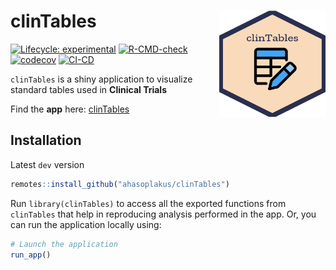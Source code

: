 
<!-- README.md is generated from README.Rmd. Please edit that file -->

# clinTables <a href='https://ahasoplakus.github.io/clinTables/'><img src="man/figures/logo.png" width="170" height="170" align="right"/></a>

<!-- badges: start -->

[![Lifecycle:
experimental](https://img.shields.io/badge/lifecycle-experimental-orange.svg)](https://lifecycle.r-lib.org/articles/stages.html#experimental)
[![R-CMD-check](https://github.com/ahasoplakus/clinTables/actions/workflows/R-CMD-check.yaml/badge.svg)](https://github.com/ahasoplakus/clinTables/actions/workflows/R-CMD-check.yaml)
[![codecov](https://codecov.io/gh/ahasoplakus/clinTables/branch/devel/graph/badge.svg?token=G5URJVIVQM)](https://codecov.io/gh/ahasoplakus/clinTables)
[![CI-CD](https://github.com/ahasoplakus/clinTables/actions/workflows/CI-CD.yaml/badge.svg)](https://github.com/ahasoplakus/clinTables/actions/workflows/R-CMD-check.yaml)
<!-- badges: end -->

`clinTables` is a shiny application to visualize standard tables used in
<b>Clinical Trials</b>

<left> Find the <b>app</b> here:
[clinTables](https://sukalpo94.shinyapps.io/clinTables/) </left>

## Installation

Latest `dev` version

``` r
remotes::install_github("ahasoplakus/clinTables")
```

Run `library(clinTables)` to access all the exported functions from
`clinTables` that help in reproducing analysis performed in the app. Or,
you can run the application locally using:

``` r
# Launch the application 
run_app()
```
